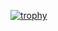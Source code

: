 [![trophy](https://github-profile-trophy.vercel.app/?username=aki-lua87)](https://github.com/ryo-ma/github-profile-trophy)
